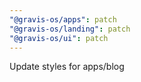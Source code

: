 ```yaml
---
"@gravis-os/apps": patch
"@gravis-os/landing": patch
"@gravis-os/ui": patch
---
```


Update styles for apps/blog
